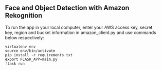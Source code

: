 ## Face and Object Detection with Amazon Rekognition

To run the app in your local computer, enter your AWS access key, secret key, region and bucket information in amazon_client.py and use commands below respectively:

<code>virtualenv env</code>  
<code>source env/bin/activate</code>  
<code>pip install -r requirements.txt</code>  
<code>export FLASK_APP=main.py</code>  
<code>flask run</code>  
